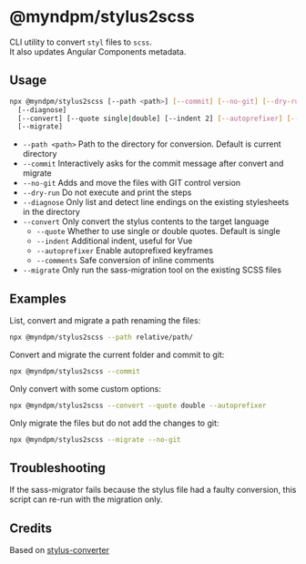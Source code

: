 # @myndpm/stylus2scss

CLI utility to convert `styl` files to `scss`.  
It also updates Angular Components metadata.

## Usage

```bash
npx @myndpm/stylus2scss [--path <path>] [--commit] [--no-git] [--dry-run]
  [--diagnose]
  [--convert] [--quote single|double] [--indent 2] [--autoprefixer] [--sign-comments]
  [--migrate]
```

- `--path <path>` Path to the directory for conversion. Default is current directory
- `--commit` Interactively asks for the commit message after convert and migrate
- `--no-git` Adds and move the files with GIT control version
- `--dry-run` Do not execute and print the steps
- `--diagnose` Only list and detect line endings on the existing stylesheets in the directory
- `--convert` Only convert the stylus contents to the target language
  * `--quote` Whether to use single or double quotes. Default is single
  * `--indent` Additional indent, useful for Vue
  * `--autoprefixer` Enable autoprefixed keyframes
  * `--comments` Safe conversion of inline comments
- `--migrate` Only run the sass-migration tool on the existing SCSS files

## Examples

List, convert and migrate a path renaming the files:

```bash
npx @myndpm/stylus2scss --path relative/path/
```

Convert and migrate the current folder and commit to git:

```bash
npx @myndpm/stylus2scss --commit
```

Only convert with some custom options:

```bash
npx @myndpm/stylus2scss --convert --quote double --autoprefixer
```

Only migrate the files but do not add the changes to git:

```bash
npx @myndpm/stylus2scss --migrate --no-git
```

## Troubleshooting

If the sass-migrator fails because the stylus file had a faulty conversion,
this script can re-run with the migration only.

## Credits

Based on [stylus-converter](https://github.com/txs1992/stylus-converter)
